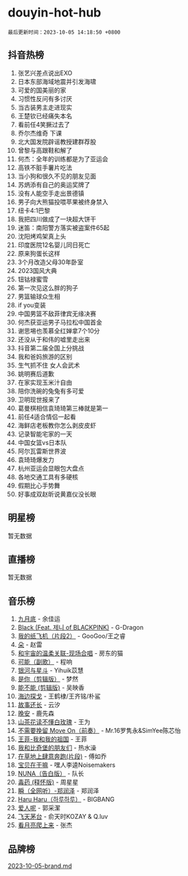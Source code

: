 # douyin-hot-hub

`最后更新时间：2023-10-05 14:18:50 +0800`

## 抖音热榜

1. 张艺兴差点说出EXO
1. 日本东部海域地震并引发海啸
1. 可爱的国美丽的家
1. 习惯性反问有多讨厌
1. 当古装男主走进现实
1. 王楚钦已经痛失本名
1. 看前任4笑撅过去了
1. 乔尔杰维奇 下课
1. 北大国发院辟谣教授建群荐股
1. 曾黎与高跟鞋和解了
1. 何杰：全年的训练都是为了亚运会
1. 高铁不脏手薯片吃法
1. 当小狗和很久不见的朋友见面
1. 苏炳添有自己的奥运奖牌了
1. 没有人能空手走出景德镇
1. 男子向大熊猫投喂苹果被终身禁入
1. 纽卡4:1巴黎
1. 我把四川做成了一块超大饼干
1. 迷笛：南阳警方落实被盗案件65起
1. 沈阳烤鸡架真上头
1. 印度医院12名婴儿同日死亡
1. 原来狗蛋长这样
1. 3个月改造父母30年卧室
1. 2023国风大典
1. 钮钴禄蜜雪
1. 第一次见这么胖的狗子
1. 男篮输球众生相
1. if you变装
1. 中国男篮不敌菲律宾无缘决赛
1. 何杰获亚运男子马拉松中国首金
1. 谢思埸也羡慕全红婵拿7个10分
1. 还没从于和伟的嘘里走出来
1. 抖音第二届全国上分挑战
1. 我和爸妈旅游的区别
1. 生气抓不住 女人会武术
1. 姚明赛后道歉
1. 在家实现玉米汁自由
1. 陪你洗碗的兔兔有多可爱
1. 卫明现世报来了
1. 葛曼棋相信袁琦琦第三棒就是第一
1. 前任4适合情侣一起看
1. 海鲜店老板教你怎么剥皮皮虾
1. 记录智能宅家的一天
1. 中国女篮vs日本队
1. 阿尔瓦雷斯世界波
1. 袁琦琦爆发力
1. 杭州亚运会显眼包大盘点
1. 各地交通工具有多硬核
1. 假期比心手势舞
1. 好事成双赵昕说黄嘉仪没长眼

## 明星榜

暂无数据

## 直播榜

暂无数据

## 音乐榜

1. [九月底](https://sf3-cdn-tos.douyinstatic.com/obj/tos-cn-ve-2774/oMfewG4PDTFhF8iz3OGQ7ABH5i6fCgnMaoCbzZ) - 余佳运
1. [Black (Feat. 제니 of BLACKPINK)](https://sf6-cdn-tos.douyinstatic.com/obj/tos-cn-ve-2774/2eb92e2debbe4fe0a552bc099aef7f28) - G-Dragon
1. [我的纸飞机（片段2）](https://sf6-cdn-tos.douyinstatic.com/obj/tos-cn-ve-2774/oM2ZrKcg2CD5AeRB2gkeXOFB1IxAGJdZPazYHf) - GooGoo/王之睿
1. [朵](https://sf3-cdn-tos.douyinstatic.com/obj/tos-cn-ve-2774/932f5bdfcd7c47b880525e92ab8a4999) - 赵雷
1. [和宇宙的温柔关联-现场合唱](https://sf3-cdn-tos.douyinstatic.com/obj/tos-cn-ve-2774/o0hONGDYQBgk0e5bqDeQOonVmncA6tC2nBwZLT) - 房东的猫
1. [可能（副歌）](https://sf3-cdn-tos.douyinstatic.com/obj/tos-cn-ve-2774/cde1731888894259b333569393c2fb51) - 程响
1. [银河与星斗](https://sf3-cdn-tos.douyinstatic.com/obj/tos-cn-ve-2774/3cc0bf5f0ef140f7b6743a631bcf3c58) - Yihuik苡慧
1. [是你（剪辑版）](https://sf6-cdn-tos.douyinstatic.com/obj/tos-cn-ve-2774/46019dae783c4c969944217fe1cfafc4) - 梦然
1. [能不能 (剪辑版)](https://sf3-cdn-tos.douyinstatic.com/obj/tos-cn-ve-2774/fc4a6c45b4a34277ba4088e1d7fdff98) - 吴映香
1. [海边探戈](https://sf6-cdn-tos.douyinstatic.com/obj/tos-cn-ve-2774/os9gE0VQCGqt6VQkZDyBBYvfSDY0QFe3vVmubn) - 王鹤棣/王齐铭/朴鲨
1. [故事还长](https://sf3-cdn-tos.douyinstatic.com/obj/tos-cn-ve-2774/30a26758c8594f0ab81ac675c33ee2c5) - 云汐
1. [晚安](https://sf6-cdn-tos.douyinstatic.com/obj/tos-cn-ve-2774/a724c5e224464218839820f4e4fd632f) - 鹿先森
1. [山茶花读不懂白玫瑰](https://sf3-cdn-tos.douyinstatic.com/obj/tos-cn-ve-2774/osfn8B7DktrRHEPJgPCfDbw7QDQEkwC16BxZg9) - 王为
1. [不需要挽留 Move On（前奏）](https://sf3-cdn-tos.douyinstatic.com/obj/tos-cn-ve-2774/ooCBhgCCkF4nExzQL9WZSUbitfA8IsDkgQIYhe) - Mr.16罗隽永&SimYee陈芯怡
1. [王菲-我和我的祖国](https://sf3-cdn-tos.douyinstatic.com/obj/tos-cn-ve-2774/3ef0f373017541e18566595c96123cab) - 王菲
1. [我和比奇堡的朋友们](https://sf3-cdn-tos.douyinstatic.com/obj/tos-cn-ve-2774/f0505db981ea4a6d91453a15924a82aa) - 热水澡
1. [在草地上肆意奔跑(片段)](https://sf3-cdn-tos.douyinstatic.com/obj/tos-cn-ve-2774/8831d494742f45dabdfa8adb8b817259) - 傅如乔
1. [宝贝在干嘛](https://sf3-cdn-tos.douyinstatic.com/obj/tos-cn-ve-2774/okW4hBCfJI5B2ZEgTCtikhMW7IafzNrBQIYkpJ) - 嘿人李逵Noisemakers
1. [NUNA（告白版）](https://sf3-cdn-tos.douyinstatic.com/obj/tos-cn-ve-2774/a65828cbd8ce41a78a430a58b49f4feb) - 队长
1. [毒药 (释怀版)](https://sf6-cdn-tos.douyinstatic.com/obj/tos-cn-ve-2774/oYILMEAzspdZBIzy4frJNB8ZHPHWAhiwowd4Ad) - 周星星
1. [瞬（全网听）-郑润泽](https://sf6-cdn-tos.douyinstatic.com/obj/tos-cn-ve-2774/o4Vb9eJZClCZTnRQYy0BRSeHGrDtrkrQgIBvQt) - 郑润泽
1. [Haru Haru（하루하루）](https://sf6-cdn-tos.douyinstatic.com/obj/tos-cn-ve-2774/940c04aa98154ee7bdbaaa2ad9f28aec) - BIGBANG
1. [爱人呢](https://sf3-cdn-tos.douyinstatic.com/obj/tos-cn-ve-2774/2041dc10f3c442f1992b439a00eaf2ba) - 郭采潔
1. [飞天茅台](https://sf6-cdn-tos.douyinstatic.com/obj/tos-cn-ve-2774/o4GhTV5kIuMWmC2Ai1WzNglssgBfQaqQCSLxUU) - 俞天时KOZAY & Q.luv
1. [看月亮爬上来](https://sf3-cdn-tos.douyinstatic.com/obj/tos-cn-ve-2774/356c324112764016b25295e535f2daf0) - 张杰

## 品牌榜

[2023-10-05-brand.md](2023-10-05-brand.md)
